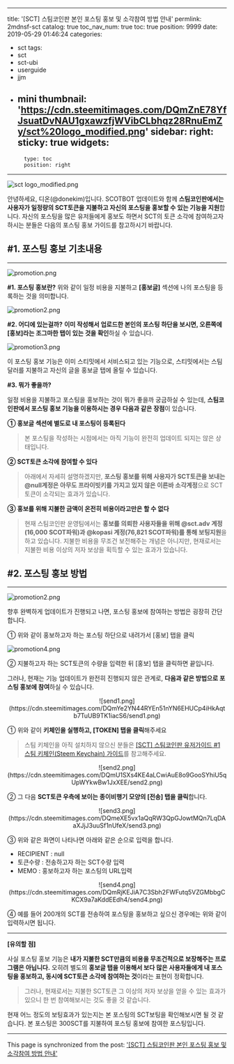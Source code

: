 
---
title: '[SCT] 스팀코인판 본인 포스팅 홍보 및 소각참여 방법 안내'
permlink: 2mdnsf-sct
catalog: true
toc_nav_num: true
toc: true
position: 9999
date: 2019-05-29 01:46:24
categories:
- sct
tags:
- sct
- sct-ubi
- userguide
- jjm
- mini
thumbnail: 'https://cdn.steemitimages.com/DQmZnE78YfJsuatDvNAU1gxawzfjWVibCLbhqz28RnuEmZy/sct%20logo_modified.png'
sidebar:
    right:
        sticky: true
widgets:
    -
        type: toc
        position: right
---


![sct logo_modified.png](https://cdn.steemitimages.com/DQmZnE78YfJsuatDvNAU1gxawzfjWVibCLbhqz28RnuEmZy/sct%20logo_modified.png)

안녕하세요, 디온(@donekim)입니다. SCOTBOT 업데이트와 함께 **스팀코인판에서는 사용자가 일정량의 SCT토큰을 지불하고 자신의 포스팅을 홍보할 수 있는 기능을 지원**합니다. 자신의 포스팅을 많은 유저들에게 홍보도 하면서 SCT의 토큰 소각에 참여하고자 하시는 분들은 다음의 포스팅 홍보 가이드를 참고하시기 바랍니다.

## #1. 포스팅 홍보 기초내용
---
![promotion.png](https://cdn.steemitimages.com/DQmYVHqHofGigxrdgwtaqBnkJYcRQ2FDetHpw4aa33c6zsx/promotion.png)

**#1. 포스팅 홍보란?**
위와 같이 일정 비용을 지불하고 **[홍보글]** 섹션에 나의 포스팅을 등록하는 것을 의미합니다. 

![promotion2.png](https://cdn.steemitimages.com/DQmRkGL7yr3gRYzfpboduwFMuASBC3hNJRxrMBos38DQz3r/promotion2.png)

**#2. 어디에 있는걸까?**
**이미 작성해서 업로드한 본인의 포스팅 하단을 보시면, 오른쪽에 [홍보]라는 조그마한 탭이 있는 것을 확인**하실 수 있습니다. 

![promotion3.png](https://cdn.steemitimages.com/DQmb8BjtjFywSrf2hkCjjtX7U6yDiKxJG9eki6NP8FHNXda/promotion3.png)

이 포스팅 홍보 기능은 이미 스티밋에서 서비스되고 있는 기능으로, 스티밋에서는 스팀달러를 지불하고 자신의 글을 홍보글 탭에 올릴 수 있습니다. 


**#3. 뭐가 좋을까?**

일정 비용을 지불하고 포스팅을 홍보하는 것이 뭐가 좋을까 궁금하실 수 있는데, **스팀코인판에서 포스팅 홍보 기능을 이용하시는 경우 다음과 같은 장점**이 있습니다.

**① 홍보글 섹션에 별도로 내 포스팅이 등록된다**
> 본 포스팅을 작성하는 시점에서는 아직 기능이 완전히 업데이트 되지는 않은 상태입니다.

**② SCT토큰 소각에 참여할 수 있다**
> 아래에서 자세히 설명하겠지만, **포스팅 홍보를 위해 사용자가 SCT토큰을 보내는 @null계정은 아무도 프라이빗키를 가지고 있지 않은 이른바 소각계정**으로 SCT토큰이 소각되는 효과가 있습니다.

**③ 홍보를 위해 지불한 금액이 온전히 비용이라고만은 할 수 없다**
> 현재 스팀코인판 운영팀에서는 **홍보를 의뢰한 사용자들을 위해 @sct.adv 계정(16,000 SCOT파워)과 @kopasi 계정(76,821 SCOT파워)를 통해 보팅지원**을 하고 있습니다. 지불한 비용을 무조건 보전해주는 개념은 아니지만, 현재로서는 지불한 비용 이상의 저자 보상을 획득할 수 있는 효과가 있습니다. 


## #2. 포스팅 홍보 방법
---

![promotion2.png](https://cdn.steemitimages.com/DQmRkGL7yr3gRYzfpboduwFMuASBC3hNJRxrMBos38DQz3r/promotion2.png)

향후 완벽하게 업데이트가 진행되고 나면, 포스팅 홍보에 참여하는 방법은 굉장히 간단합니다.

① 위와 같이 홍보하고자 하는 포스팅 하단으로 내려가서 [홍보] 탭을 클릭

![promotion4.png](https://cdn.steemitimages.com/DQmQXnVuBskM2ob58z6n5Kuu32LKm6E7CXtYEE9yGP49Fzt/promotion4.png)

② 지불하고자 하는 SCT토큰의 수량을 입력한 뒤 [홍보] 탭을 클릭하면 끝입니다.

그러나, 현재는 기능 업데이트가 완전히 진행되지 않은 관계로, **다음과 같은 방법으로 포스팅 홍보에 참여**하실 수 있습니다. 

<center>![send1.png](https://cdn.steemitimages.com/DQmYe2YN44RYEn51nYN6EHUCp4iHkAqtb7TuUB9TK1iacS6/send1.png)</center>

① 위와 같이 **키체인을 실행하고, [TOKEN] 탭을 클릭**해주세요
> 스팀 키체인을 아직 설치하지 않으신 분들은 [[SCT] 스팀코인판 유저가이드 #1 스팀 키체인(Steem Keychain) 가이드](https://www.steemcoinpan.com/sct/@donekim/sct-1-steem-keychain)를 참고해주세요.

<center>![send2.png](https://cdn.steemitimages.com/DQmU1SXs4KE4aLCwiAuE8o9GooSYhiU5qUpWYkwBw1JxXEE/send2.png)</center>

② 그 다음 **SCT토큰 우측에 보이는 종이비행기 모양의 [전송] 탭을 클릭**합니다.

<center>![send3.png](https://cdn.steemitimages.com/DQmeXE5vx1aQqRW3QpGJowtMQn7LqDAaXJjJ3uuSf1nUfeX/send3.png)</center>

③ 위와 같은 화면이 나타나면 아래와 같은 순으로 입력을 합니다.

- RECIPIENT : null
- 토큰수량 : 전송하고자 하는 SCT수량 입력 
- MEMO : 홍보하고자 하는 포스팅의 URL입력

<center>![send4.png](https://cdn.steemitimages.com/DQmRjKEJiA7C3Sbh2FWFutq5VZGMbbgCKCX9a7aKddEEdh4/send4.png)</center>

④ 예를 들어 200개의 SCT를 전송하여 포스팅을 홍보하고 싶으신 경우에는 위와 같이 입력하시면 됩니다.

---

**[유의할 점]**

사실 포스팅 홍보 기능은 **내가 지불한 SCT만큼의 비용을 무조건적으로 보장해주는 프로그램은 아닙니다.** 오히려 별도의 **홍보글 탭을 이용해서 보다 많은 사용자들에게 내 포스팅을 홍보하고, 동시에 SCT토큰 소각에 참여하는 것**이라는 표현이 정확합니다. 

> 그러나, 현재로서는 지불한 SCT토큰 그 이상의 저자 보상을 얻을 수 있는 효과가 있으니 한 번 참여해보시는 것도 좋을 것 같습니다.


현재 어느 정도의 보팅효과가 있는지는 본 포스팅의 SCT보팅을 확인해보시면 될 것 같습니다. 본 포스팅은 300SCT를 지불하여 포스팅 홍보에 참여한 포스팅입니다.

- - -

This page is synchronized from the post: ['[SCT] 스팀코인판 본인 포스팅 홍보 및 소각참여 방법 안내'](https://steemit.com/@donekim/2mdnsf-sct)
